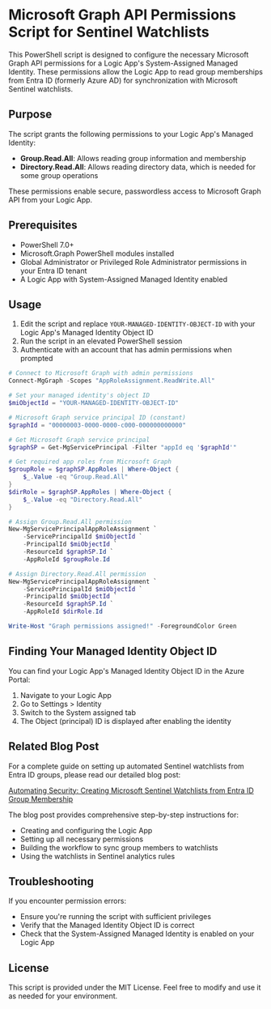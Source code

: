 # Microsoft Graph API Permissions Script for Sentinel Watchlists

This PowerShell script is designed to configure the necessary Microsoft Graph API permissions for a Logic App's System-Assigned Managed Identity. These permissions allow the Logic App to read group memberships from Entra ID (formerly Azure AD) for synchronization with Microsoft Sentinel watchlists.

## Purpose

The script grants the following permissions to your Logic App's Managed Identity:

- **Group.Read.All**: Allows reading group information and membership
- **Directory.Read.All**: Allows reading directory data, which is needed for some group operations

These permissions enable secure, passwordless access to Microsoft Graph API from your Logic App.

## Prerequisites

- PowerShell 7.0+
- Microsoft.Graph PowerShell modules installed
- Global Administrator or Privileged Role Administrator permissions in your Entra ID tenant
- A Logic App with System-Assigned Managed Identity enabled

## Usage

1. Edit the script and replace `YOUR-MANAGED-IDENTITY-OBJECT-ID` with your Logic App's Managed Identity Object ID
2. Run the script in an elevated PowerShell session
3. Authenticate with an account that has admin permissions when prompted

```powershell
# Connect to Microsoft Graph with admin permissions
Connect-MgGraph -Scopes "AppRoleAssignment.ReadWrite.All"

# Set your managed identity's object ID
$miObjectId = "YOUR-MANAGED-IDENTITY-OBJECT-ID"

# Microsoft Graph service principal ID (constant)
$graphId = "00000003-0000-0000-c000-000000000000"

# Get Microsoft Graph service principal
$graphSP = Get-MgServicePrincipal -Filter "appId eq '$graphId'"

# Get required app roles from Microsoft Graph
$groupRole = $graphSP.AppRoles | Where-Object { 
    $_.Value -eq "Group.Read.All" 
}
$dirRole = $graphSP.AppRoles | Where-Object { 
    $_.Value -eq "Directory.Read.All" 
}

# Assign Group.Read.All permission
New-MgServicePrincipalAppRoleAssignment `
    -ServicePrincipalId $miObjectId `
    -PrincipalId $miObjectId `
    -ResourceId $graphSP.Id `
    -AppRoleId $groupRole.Id

# Assign Directory.Read.All permission
New-MgServicePrincipalAppRoleAssignment `
    -ServicePrincipalId $miObjectId `
    -PrincipalId $miObjectId `
    -ResourceId $graphSP.Id `
    -AppRoleId $dirRole.Id

Write-Host "Graph permissions assigned!" -ForegroundColor Green
```

## Finding Your Managed Identity Object ID

You can find your Logic App's Managed Identity Object ID in the Azure Portal:

1. Navigate to your Logic App
2. Go to Settings > Identity
3. Switch to the System assigned tab
4. The Object (principal) ID is displayed after enabling the identity

## Related Blog Post

For a complete guide on setting up automated Sentinel watchlists from Entra ID groups, please read our detailed blog post:

[Automating Security: Creating Microsoft Sentinel Watchlists from Entra ID Group Membership](https://sentinel.blog/automating-security-creating-microsoft-sentinel-watchlists-from-entra-id-group-membership/)

The blog post provides comprehensive step-by-step instructions for:

- Creating and configuring the Logic App
- Setting up all necessary permissions
- Building the workflow to sync group members to watchlists
- Using the watchlists in Sentinel analytics rules

## Troubleshooting

If you encounter permission errors:

- Ensure you're running the script with sufficient privileges
- Verify that the Managed Identity Object ID is correct
- Check that the System-Assigned Managed Identity is enabled on your Logic App

## License

This script is provided under the MIT License. Feel free to modify and use it as needed for your environment.